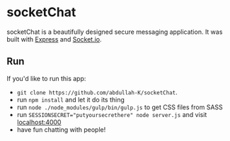 # socketChat

socketChat is a beautifully designed secure messaging application. It was built with [Express](https://expressjs.com/) and [Socket.io](https://socket.io).

<!-- ___ -->
<!-- ## Demo:
##### Login demo:
![login screen demo](demo_login.png)

##### Chat demo:
![chat screen demo](demo_chat.png) -->

## Run
If you'd like to run this app:
- `git clone https://github.com/abdullah-K/socketChat`.
- run `npm install` and let it do its thing
- run `node ./node_modules/gulp/bin/gulp.js` to get CSS files from SASS
- run `SESSIONSECRET="putyoursecrethere" node server.js` and visit [localhost:4000](http://localhost:4000)
- have fun chatting with people!
